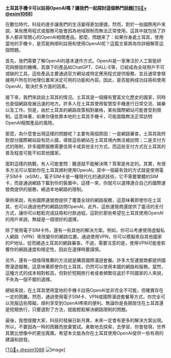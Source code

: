 **土耳其手機卡可以註冊OpenAI嗎？讓我們一起探討這個熱門話題[[TG💪+ @esim1088](https://t.me/s/esim1088)]**

在數位時代，科技的進步讓我們的生活變得更加便捷。然而，對於一些國際用戶來說，某些應用程式或服務可能會因為地域限制而無法正常使用。這其中就包括了許多人都非常關心的OpenAI相關產品。那麼，問題來了：如果你身處土耳其，使用當地的手機卡，是否能夠順利註冊和使用OpenAI呢？這篇文章將為你詳細解答這個問題。

首先，我們需要了解OpenAI的基本運作方式。OpenAI是一家專注於人工智能研究與開發的機構，其旗下的產品如ChatGPT、DALL-E等，已經成為全球用戶不可或缺的工具。這些產品主要通過官方網站或特定應用程式提供服務，並且通常會根據用戶所在的地理位置來決定可用的功能和內容。因此，是否能夠成功註冊和使用OpenAI，取決於多方面的因素。

接下來，我們來談談土耳其的情況。土耳其是一個擁有豐富文化歷史的國家，同時也是個網路發展迅速的地方。許多人在土耳其使用智慧型手機進行日常交流、娛樂以及工作。但是，由於土耳其的網路政策相對嚴格，某些國際網站可能會受到限制。這意味著，如果你僅依靠本地的土耳其手機卡，可能面臨無法正常訪問OpenAI相關產品的風險。

那麼，為什麼會出現這樣的問題呢？主要有兩個原因：一是網路審查，土耳其政府對部分國際網站設有防火牆，導致這些網站在土耳其境內無法被訪問；二是支付方式的限制，許多國際服務需要信用卡或其他支付方式，而這些支付方式在土耳其的普及程度可能不如其他國家。

面對這樣的挑戰，有人可能會問：難道就不能解決嗎？答案是肯定的。其實，有很多方法可以幫助你在土耳其順利使用OpenAI。其中一個最有效的方式就是使用電子SIM卡（eSIM）。電子SIM卡是一種現代化的通訊技術，它不需要實體的SIM卡，而是通過網路下載到你的裝置中。這樣一來，你就可以選擇適合自己的國際運營商提供的服務，繞過本地網路的限制。

舉例來說，有些國際運營商提供了覆蓋全球的網路服務，這意味著即使你在土耳其，也可以通過他們的網路訪問OpenAI。此外，這些運營商還提供了靈活的支付方式，讓你可以輕鬆完成註冊和付款過程。這對於那些希望在土耳其使用OpenAI的用戶來說，無疑是一個很好的選擇。

除了使用電子SIM卡外，還有一些其他的解決方案。例如，你可以考慮使用虛擬私人網路（VPN）來改變你的網路位置。通過使用VPN，你可以模擬來自其他國家的IP地址，從而繞過土耳其的網路審查。不過，需要注意的是，使用VPN可能會影響你的網路速度和穩定性，因此在選擇時要謹慎。

另外，還有一個值得推薦的方法就是購買國際漫遊套餐。許多大型運營商都提供國際漫遊服務，這意味著即使你在土耳其，仍然可以使用本國的網路和服務。當然，這種方式的成本相對較高，但對於短期旅行者或者頻繁往返於不同國家的人來說，不失為一個不錯的選擇。

總結來說，在土耳其使用當地的手機卡註冊OpenAI並非完全不可能，但確實存在一定的困難。然而，通過使用電子SIM卡、VPN或國際漫遊套餐等方式，你完全可以克服這些障礙，順利享受到OpenAI帶來的便利。無論你是長期居住在土耳其還是短期旅行，只要選對了方法，就能輕鬆解決網路限制的問題。

最後，我想提醒大家，科技的發展日新月異，未來一定會有更多的解決方案出現。所以，不要因為一時的困難而放棄嘗試。勇敢地去探索，去學習，你會發現，世界其實比想像中的更加寬廣。希望本文能為你在土耳其使用OpenAI提供一些有用的建議和啟發。

[[TG💪+ @esim1088](https://t.me/s/esim1088) ![Image](https://i.postimg.cc/4NQfJmqS/Snipaste-2025-05-13-00-14-12.png)]